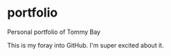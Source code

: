 # portfolio
Personal portfolio of Tommy Bay

This is my foray into GitHub. I'm super excited about it.
